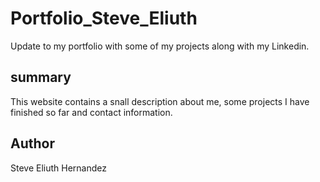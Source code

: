 # Portfolio_Steve_Eliuth
Update to my portfolio with some of my projects along with my Linkedin.

## summary

This website contains a snall description about me, some projects I have finished so far and contact information.

## Author

Steve Eliuth Hernandez